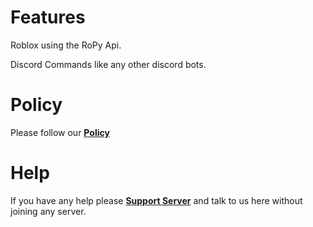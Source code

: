 # Features
Roblox using the RoPy Api.

Discord Commands like any other discord bots.

# Policy
Please follow our **[Policy](https://daulric.tk/policy)**

# Help
If you have any help please **[Support Server](https://daulric.tk/discordchat)** and talk to us here without joining any server.
